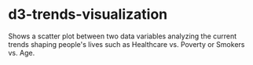 # d3-trends-visualization
Shows a scatter plot between two data variables analyzing the current trends shaping people's lives such as Healthcare vs. Poverty or Smokers vs. Age.
